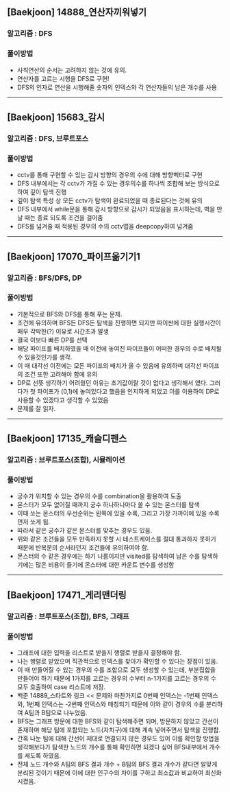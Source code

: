 ## [Baekjoon] 14888\_연산자끼워넣기

### 알고리즘 : DFS

### 풀이방법

- 사칙연산의 순서는 고려하지 않는 것에 유의.
- 연산자를 고르는 시행을 DFS로 구현!
- DFS의 인자로 연산을 시행해줄 숫자의 인덱스와 각 연산자들의 남은 개수를 사용

---

## [Baekjoon] 15683\_감시

### 알고리즘 : DFS, 브루트포스

### 풀이방법

- cctv를 통해 구현할 수 있는 감시 방향의 경우의 수에 대해 방향벡터로 구현
- DFS 내부에서는 각 cctv가 가질 수 있는 경우의수를 하나씩 조합해 보는 방식으로 하여 깊이 탐색 진행
- 깊이 탐색 특성 상 모든 cctv가 탐색이 완료되었을 때 종료된다는 것에 유의
- DFS 내부에서 while문을 통해 감시 방향으로 감시가 되었음을 표시하는데, 벽을 만날 때는 종료 되도록 조건을 걸어줌
- DFS를 넘겨줄 때 적용된 경우의 수의 cctv맵을 deepcopy하여 넘겨줌

---

## [Baekjoon] 17070\_파이프옮기기1

### 알고리즘 : BFS/DFS, DP

### 풀이방법

- 기본적으로 BFS와 DFS를 통해 푸는 문제.
- 조건에 유의하며 BFS든 DFS든 탐색을 진행하면 되지만 파이썬에 대한 실행시간이 매우 각박한(?) 이유로 시간초과 발생
- 결국 이보다 빠른 DP를 선택
- 해당 파이프를 배치하였을 때 이전에 놓여진 파이프들이 어떠한 경우의 수로 배치될 수 있을것인가를 생각.
- 이 때 대각선 이전에는 모든 파이프의 배치가 올 수 있음에 유의하며 대각선 파이프의 조건 또한 고려해야 함에 유의
- DP로 선뜻 생각하기 어려웠던 이유는 초기값이랄 것이 없다고 생각해서 였다. 그러다가 첫 파이프가 (0,1)에 놓여있다고 했음을 인지하게 되었고 이를 이용하여 DP로 사용할 수 있겠다고 생각할 수 있었음
- 문제를 잘 읽자.

---

## [Baekjoon] 17135\_캐슬디펜스

### 알고리즘 : 브루트포스(조합), 시뮬레이션

### 풀이방법

- 궁수가 위치할 수 있는 경우의 수를 combination을 활용하여 도출
- 몬스터가 모두 없어질 때까지 궁수 하나하나마다 쏠 수 있는 몬스터를 탐색
- 이때 쏘는 몬스터의 우선순위는 왼쪽에 있을 수록, 그리고 가장 가까이에 있을 수록 먼저 쏘게 됨.
- 따라서 같은 궁수가 같은 몬스터를 맞추는 경우도 있음.
- 위와 같은 조건들을 모두 만족하지 못할 시 테스트케이스를 절대 통과하지 못하기 때문에 반복문의 순서라던지 조건들에 유의하여야 함.
- 몬스터의 수 같은 경우에는 하기 나름이지만 visited를 탐색하여 남은 수를 탐색하기에는 많은 비용이 들기에 몬스터에 대한 카운트 변수를 생성함

---

## [Baekjoon] 17471\_게리맨더링

### 알고리즘 : 브루트포스(조합), BFS, 그래프

### 풀이방법

- 그래프에 대한 입력을 리스트로 받을지 행렬로 받을지 결정해야 함.
- 나는 행렬로 받았으며 직관적으로 인덱스를 찾아가 확인할 수 있다는 장점이 있음.
- 이 때 만들어질 수 있는 경우의 수를 조합으로 모두 생성할 수 있는데, 부분집합을 만들어야 하기 때문에 1가지를 고르는 경우의 수부터 n-1가지를 고르는 경우의 수 모두 호출하여 case 리스트에 저장.
- 백준 14889\_스타트와 링크 << 문제와 마찬가지로 0번째 인덱스는 -1번째 인덱스와, 1번째 인덱스는 -2번째 인덱스와 매칭되기 때문에 이와 같이 경우의 수를 분리하여 A팀과 B팀으로 나누었음.
- BFS는 그래프 방문에 대한 BFS와 같이 탐색해주면 되며, 방문하지 않았고 간선이 존재하며 해당 팀에 포함되는 노드(자치구)에 대해 계속 넣어주면서 탐색을 진행함.
- 간혹 나눈 팀에 대해 간선이 제대로 연결되지 않은 경우도 있어 이를 확인할 방법을 생각해보다가 탐색한 노드의 개수를 통해 확인하면 되겠다 싶어 BFS내부에서 개수를 세도록 하였음.
- 전체 노드 개수와 A팀의 BFS 결과 개수 + B팀의 BFS 결과 개수가 같다면 알맞게 분리된 것이기 때문에 이에 대한 인구수의 차이를 구하고 최소값과 비교하여 최신화시켰음.
